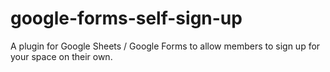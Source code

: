 # google-forms-self-sign-up

A plugin for Google Sheets / Google Forms to allow members to sign up for your space on their own.
